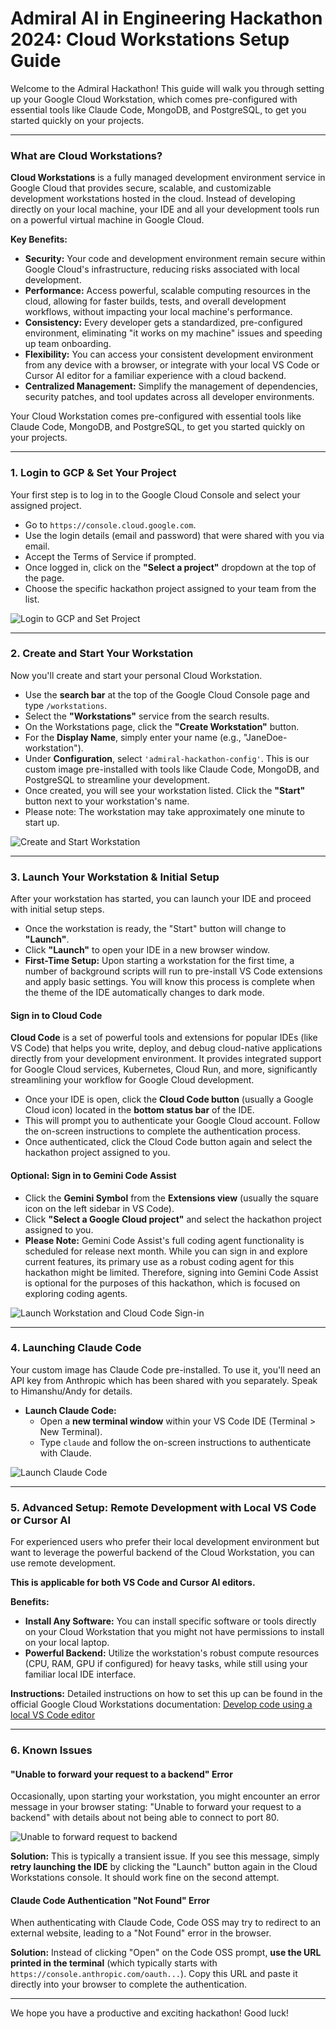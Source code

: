 # Admiral AI in Engineering Hackathon 2024: Cloud Workstations Setup Guide

Welcome to the Admiral Hackathon! This guide will walk you through setting up your Google Cloud Workstation, which comes pre-configured with essential tools like Claude Code, MongoDB, and PostgreSQL, to get you started quickly on your projects.

---

### What are Cloud Workstations?

**Cloud Workstations** is a fully managed development environment service in Google Cloud that provides secure, scalable, and customizable development workstations hosted in the cloud. Instead of developing directly on your local machine, your IDE and all your development tools run on a powerful virtual machine in Google Cloud.

**Key Benefits:**
* **Security:** Your code and development environment remain secure within Google Cloud's infrastructure, reducing risks associated with local development.
* **Performance:** Access powerful, scalable computing resources in the cloud, allowing for faster builds, tests, and overall development workflows, without impacting your local machine's performance.
* **Consistency:** Every developer gets a standardized, pre-configured environment, eliminating "it works on my machine" issues and speeding up team onboarding.
* **Flexibility:** You can access your consistent development environment from any device with a browser, or integrate with your local VS Code or Cursor AI editor for a familiar experience with a cloud backend.
* **Centralized Management:** Simplify the management of dependencies, security patches, and tool updates across all developer environments.

Your Cloud Workstation comes pre-configured with essential tools like Claude Code, MongoDB, and PostgreSQL, to get you started quickly on your projects.

---

### 1. Login to GCP & Set Your Project

Your first step is to log in to the Google Cloud Console and select your assigned project.

* Go to `https://console.cloud.google.com`.
* Use the login details (email and password) that were shared with you via email.
* Accept the Terms of Service if prompted.
* Once logged in, click on the **"Select a project"** dropdown at the top of the page.
* Choose the specific hackathon project assigned to your team from the list.

<img src="https://storage.googleapis.com/sandipdatta-admiral-ai-hackathon/01-login-and-set-project.gif" alt="Login to GCP and Set Project">

---

### 2. Create and Start Your Workstation

Now you'll create and start your personal Cloud Workstation.

* Use the **search bar** at the top of the Google Cloud Console page and type `/workstations`.
* Select the **"Workstations"** service from the search results.
* On the Workstations page, click the **"Create Workstation"** button.
* For the **Display Name**, simply enter your name (e.g., "JaneDoe-workstation").
* Under **Configuration**, select `'admiral-hackathon-config'`. This is our custom image pre-installed with tools like Claude Code, MongoDB, and PostgreSQL to streamline your development.
* Once created, you will see your workstation listed. Click the **"Start"** button next to your workstation's name.
* Please note: The workstation may take approximately one minute to start up.

<img src="https://storage.googleapis.com/sandipdatta-admiral-ai-hackathon/02-start-workstation.gif" alt="Create and Start Workstation">

---

### 3. Launch Your Workstation & Initial Setup

After your workstation has started, you can launch your IDE and proceed with initial setup steps.

* Once the workstation is ready, the "Start" button will change to **"Launch"**.
* Click **"Launch"** to open your IDE in a new browser window.
* **First-Time Setup:** Upon starting a workstation for the first time, a number of background scripts will run to pre-install VS Code extensions and apply basic settings. You will know this process is complete when the theme of the IDE automatically changes to dark mode.

#### Sign in to Cloud Code

**Cloud Code** is a set of powerful tools and extensions for popular IDEs (like VS Code) that helps you write, deploy, and debug cloud-native applications directly from your development environment. It provides integrated support for Google Cloud services, Kubernetes, Cloud Run, and more, significantly streamlining your workflow for Google Cloud development.

* Once your IDE is open, click the **Cloud Code button** (usually a Google Cloud icon) located in the **bottom status bar** of the IDE.
* This will prompt you to authenticate your Google Cloud account. Follow the on-screen instructions to complete the authentication process.
* Once authenticated, click the Cloud Code button again and select the hackathon project assigned to you.

#### Optional: Sign in to Gemini Code Assist

* Click the **Gemini Symbol** from the **Extensions view** (usually the square icon on the left sidebar in VS Code).
* Click **"Select a Google Cloud project"** and select the hackathon project assigned to you.
* **Please Note:** Gemini Code Assist's full coding agent functionality is scheduled for release next month. While you can sign in and explore current features, its primary use as a robust coding agent for this hackathon might be limited. Therefore, signing into Gemini Code Assist is optional for the purposes of this hackathon, which is focused on exploring coding agents.

<img src="https://storage.googleapis.com/sandipdatta-admiral-ai-hackathon/03-launch-workstation-cloud-code-sign-in.gif" alt="Launch Workstation and Cloud Code Sign-in">

---

### 4. Launching Claude Code

Your custom image has Claude Code pre-installed. To use it, you'll need an API key from Anthropic which has been shared with you separately. Speak to Himanshu/Andy for details.

* **Launch Claude Code:**
    * Open a **new terminal window** within your VS Code IDE (Terminal > New Terminal).
    * Type `claude` and follow the on-screen instructions to authenticate with Claude.

<img src="https://storage.googleapis.com/sandipdatta-admiral-ai-hackathon/04-launch-claude.gif" alt="Launch Claude Code">

---

### 5. Advanced Setup: Remote Development with Local VS Code or Cursor AI

For experienced users who prefer their local development environment but want to leverage the powerful backend of the Cloud Workstation, you can use remote development.

**This is applicable for both VS Code and Cursor AI editors.**

**Benefits:**
* **Install Any Software:** You can install specific software or tools directly on your Cloud Workstation that you might not have permissions to install on your local laptop.
* **Powerful Backend:** Utilize the workstation's robust compute resources (CPU, RAM, GPU if configured) for heavy tasks, while still using your familiar local IDE interface.

**Instructions:**
Detailed instructions on how to set this up can be found in the official Google Cloud Workstations documentation:
[Develop code using a local VS Code editor](https://cloud.google.com/workstations/docs/develop-code-using-local-vscode-editor)

---

### 6. Known Issues

#### "Unable to forward your request to a backend" Error

Occasionally, upon starting your workstation, you might encounter an error message in your browser stating: "Unable to forward your request to a backend" with details about not being able to connect to port 80.

<img src="https://storage.googleapis.com/sandipdatta-admiral-ai-hackathon/99-unable-to-forward-request-to-backend.png" alt="Unable to forward request to backend">

**Solution:**
This is typically a transient issue. If you see this message, simply **retry launching the IDE** by clicking the "Launch" button again in the Cloud Workstations console. It should work fine on the second attempt.

#### Claude Code Authentication "Not Found" Error

When authenticating with Claude Code, Code OSS may try to redirect to an external website, leading to a "Not Found" error in the browser.

**Solution:**
Instead of clicking "Open" on the Code OSS prompt, **use the URL printed in the terminal** (which typically starts with `https://console.anthropic.com/oauth...`). Copy this URL and paste it directly into your browser to complete the authentication.

---

We hope you have a productive and exciting hackathon! Good luck!
